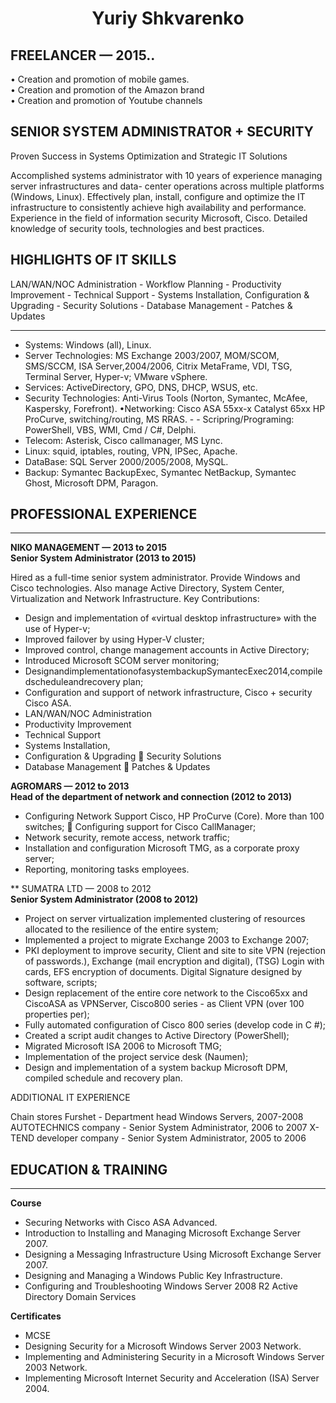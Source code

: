 <h1 align="center">Yuriy Shkvarеnkо</h1>

## FREELANCER — 2015..
• Creation and promotion of mobile games.  
• Creation and promotion of the Amazon brand  
• Creation and promotion of Youtube channels  
  
## SENIOR SYSTEM ADMINISTRATOR + SECURITY  
Proven Success in Systems Optimization and Strategic IT Solutions  

Accomplished systems administrator with 10 years of experience managing server infrastructures and data- center operations across multiple platforms (Windows, Linux). Effectively plan, install, configure and optimize the IT infrastructure to consistently achieve high availability and performance.
Experience in the field of information security Microsoft, Cisco. Detailed knowledge of security tools, technologies and best practices.

## HIGHLIGHTS OF IT SKILLS
LAN/WAN/NOC Administration - Workflow Planning - Productivity Improvement - Technical Support - Systems Installation, Configuration & Upgrading - Security Solutions - Database Management - Patches & Updates
_____

- Systems: Windows (all), Linux.  
- Server Technologies: MS Exchange 2003/2007, MOM/SCOM, SMS/SCCM, ISA Server,2004/2006, Citrix MetaFrame, VDI, TSG, Terminal Server, Hyper-v; VMware vSphere.  
- Services: ActiveDirectory, GPO, DNS, DHCP, WSUS, etc.  
- Security Technologies: Anti-Virus Tools (Norton, Symantec, McAfee, Kaspersky, Forefront). •Networking: Cisco ASA 55xx-x Catalyst 65xx HP ProCurve, switching/routing, MS RRAS. - - Scripring/Programing: PowerShell, VBS, WMI, Cmd / C#, Delphi.  
- Telecom: Asterisk, Cisco callmanager, MS Lync.  
- Linux: squid, iptables, routing, VPN, IPSec, Apache.  
- DataBase: SQL Server 2000/2005/2008, MySQL.  
- Backup: Symantec BackupExec, Symantec NetBackup, Symantec Ghost, Microsoft DPM, Paragon.  
  
## PROFESSIONAL EXPERIENCE  
_____

**NIKO MANAGEMENT — 2013 to 2015**  
**Senior System Administrator (2013 to 2015)**  

Hired as a full-time senior system administrator. Provide Windows and Cisco technologies. Also manage Active Directory, System Center, Virtualization and Network Infrastructure.
Key Contributions:  
-  Design and implementation of «virtual desktop infrastructure» with the use of Hyper-v;  
-  Improved failover by using Hyper-V cluster;  
-  Improved control, change management accounts in Active Directory;  
-  Introduced Microsoft SCOM server monitoring;  
-  DesignandimplementationofasystembackupSymantecExec2014,compiledscheduleandrecovery plan;  
-  Configuration and support of network infrastructure, Cisco + security Cisco ASA.  
-  LAN/WAN/NOC Administration
-  Productivity Improvement  
-  Technical Support  
-  Systems Installation,  
- Configuration & Upgrading  Security Solutions  
-  Database Management  Patches & Updates  
  
**AGROMARS — 2012 to 2013**  
**Head of the department of network and connection (2012 to 2013)**  

-  Configuring Network Support Cisco, HP ProCurve (Core). More than 100 switches;  Configuring support for Cisco CallManager;  
-  Network security, remote access, network traffic;  
-  Installation and configuration Microsoft TMG, as a corporate proxy server;  
-  Reporting, monitoring tasks employees.

** SUMATRA LTD — 2008 to 2012  
**Senior System Administrator (2008 to 2012)**  

-  Project on server virtualization implemented clustering of resources allocated to the resilience of the entire system;  
-  Implemented a project to migrate Exchange 2003 to Exchange 2007;  
-  PKI deployment to improve security, Client and site to site VPN (rejection of passwords.), Exchange (mail encryption and digital), (TSG) Login with cards, EFS encryption of documents. Digital Signature designed by software, scripts;  
-  Design replacement of the entire core network to the Cisco65xx and CiscoASA as VPNServer, Cisco800 series - as Client VPN (over 100 properties per);
-  Fully automated configuration of Cisco 800 series (develop code in C #);  
-  Created a script audit changes to Active Directory (PowerShell);  
-  Migrated Microsoft ISA 2006 to Microsoft TMG;  
-  Implementation of the project service desk (Naumen);  
-  Design and implementation of a system backup Microsoft DPM, compiled schedule and recovery plan.  


ADDITIONAL IT EXPERIENCE

Chain stores Furshet - Department head Windows Servers, 2007-2008
AUTOTECHNICS company - Senior System Administrator, 2006 to 2007
X-TEND developer company - Senior System Administrator, 2005 to 2006

## EDUCATION & TRAINING  
_____

**Course**  
-  Securing Networks with Cisco ASA Advanced.  
-  Introduction to Installing and Managing Microsoft Exchange Server 2007.  
-  Designing a Messaging Infrastructure Using Microsoft Exchange Server 2007.  
-  Designing and Managing a Windows Public Key Infrastructure.  
-  Configuring and Troubleshooting Windows Server 2008 R2 Active Directory Domain Services  
  
**Certificates**  
-  MCSE  
-  Designing Security for a Microsoft Windows Server 2003 Network.  
-  Implementing and Administering Security in a Microsoft Windows Server 2003 Network.  
-  Implementing Microsoft Internet Security and Acceleration (ISA) Server 2004.  


<!--
**cipgen/cipgen** is a ✨ _special_ ✨ repository because its `README.md` (this file) appears on your GitHub profile.

Here are some ideas to get you started:

- 🔭 I’m currently working on ...
- 🌱 I’m currently learning ...
- 👯 I’m looking to collaborate on ...
- 🤔 I’m looking for help with ...
- 💬 Ask me about ...
- 📫 How to reach me: ...
- 😄 Pronouns: ...
- ⚡ Fun fact: ...
-->
